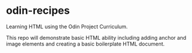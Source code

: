 # odin-recipes

Learning HTML using the Odin Project Curriculum. 

This repo will demonstrate basic HTML ability including adding anchor and image elements and creating a basic boilerplate HTML document.
